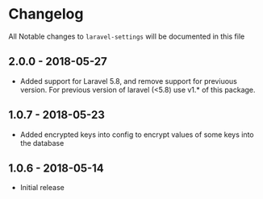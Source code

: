 # Changelog

All Notable changes to `laravel-settings` will be documented in this file

## 2.0.0 - 2018-05-27

- Added support for Laravel 5.8, and remove support for previuous version. 
For previous version of laravel (<5.8) use v1.* of this package.

## 1.0.7 - 2018-05-23

- Added encrypted keys into config to encrypt values of some keys into the database

## 1.0.6 - 2018-05-14

- Initial release
